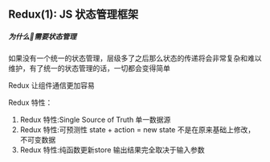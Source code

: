 ## Redux(1): JS 状态管理框架

##### 为什么需要状态管理

如果没有一个统一的状态管理，层级多了之后那么状态的传递将会非常复杂和难以维护，有了统一的状态管理的话，一切都会变得简单

Redux 让组件通信更加容易

Redux 特性：
1. Redux 特性:Single Source of Truth   单一数据源
2. Redux 特性:可预测性    state + action = new state 不是在原来基础上修改，不可变数据
3. Redux 特性:纯函数更新store     输出结果完全取决于输入参数
